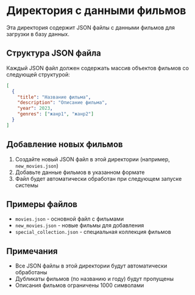 # Директория с данными фильмов

Эта директория содержит JSON файлы с данными фильмов для загрузки в базу данных.

## Структура JSON файла

Каждый JSON файл должен содержать массив объектов фильмов со следующей структурой:

```json
[
  {
    "title": "Название фильма",
    "description": "Описание фильма",
    "year": 2023,
    "genres": ["жанр1", "жанр2"]
  }
]
```

## Добавление новых фильмов

1. Создайте новый JSON файл в этой директории (например, `new_movies.json`)
2. Добавьте данные фильмов в указанном формате
3. Файл будет автоматически обработан при следующем запуске системы

## Примеры файлов

- `movies.json` - основной файл с фильмами
- `new_movies.json` - новые фильмы для добавления
- `special_collection.json` - специальная коллекция фильмов

## Примечания

- Все JSON файлы в этой директории будут автоматически обработаны
- Дубликаты фильмов (по названию и году) будут пропущены
- Описания фильмов ограничены 1000 символами
